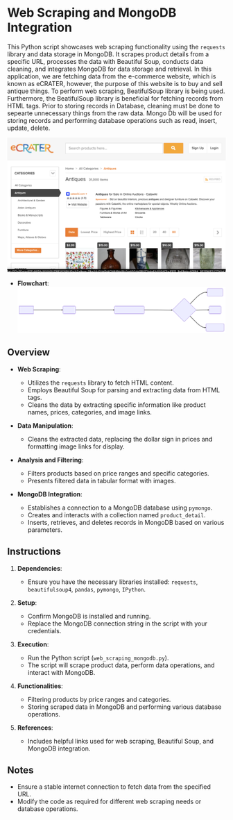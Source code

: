 # Web Scraping and MongoDB Integration

This Python script showcases web scraping functionality using the `requests` library and data storage in MongoDB. It scrapes product details from a specific URL, processes the data with Beautiful Soup, conducts data cleaning, and integrates MongoDB for data storage and retrieval.
In this application, we are fetching data from the e-commerce website, which is known as eCRATER, however, the purpose of this website is to buy and sell antique things. To perform web scraping, BeatifulSoup library is being used. Furthermore, the BeatifulSoup library is beneficial for fetching records from HTML tags. Prior to storing records in Database, cleaning must be done to sepearte unnecessary things from the raw data. Mongo Db will be used for storing records and performing database operations such as read, insert, update, delete.

![website Image](https://github.com/roshan1960701/Web-Scraping-/blob/main/Screenshot%202023-12-29%20at%2021.18.31.png)

- **Flowchart**:
![flowchart](https://github.com/roshan1960701/Web-Scraping-/blob/main/diagram%20(1).svg)

## Overview

- **Web Scraping**:
  - Utilizes the `requests` library to fetch HTML content.
  - Employs Beautiful Soup for parsing and extracting data from HTML tags.
  - Cleans the data by extracting specific information like product names, prices, categories, and image links.

- **Data Manipulation**:
  - Cleans the extracted data, replacing the dollar sign in prices and formatting image links for display.

- **Analysis and Filtering**:
  - Filters products based on price ranges and specific categories.
  - Presents filtered data in tabular format with images.

- **MongoDB Integration**:
  - Establishes a connection to a MongoDB database using `pymongo`.
  - Creates and interacts with a collection named `product_detail`.
  - Inserts, retrieves, and deletes records in MongoDB based on various parameters.

## Instructions

1. **Dependencies**:
   - Ensure you have the necessary libraries installed: `requests`, `beautifulsoup4`, `pandas`, `pymongo`, `IPython`.

2. **Setup**:
   - Confirm MongoDB is installed and running.
   - Replace the MongoDB connection string in the script with your credentials.

3. **Execution**:
   - Run the Python script (`web_scraping_mongodb.py`).
   - The script will scrape product data, perform data operations, and interact with MongoDB.

4. **Functionalities**:
   - Filtering products by price ranges and categories.
   - Storing scraped data in MongoDB and performing various database operations.

5. **References**:
   - Includes helpful links used for web scraping, Beautiful Soup, and MongoDB integration.

## Notes

- Ensure a stable internet connection to fetch data from the specified URL.
- Modify the code as required for different web scraping needs or database operations.


